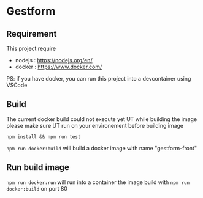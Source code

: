 # Gestform

## Requirement

This project require

- nodejs : https://nodejs.org/en/
- docker : https://www.docker.com/

PS: if you have docker, you can run this project into a devcontainer using VSCode

## Build

The current docker build could not execute yet UT while building the image please make sure UT run on your environement before building image

`npm install && npm run test`

`npm run docker:build` will build a docker image with name "gestform-front"

## Run build image

`npm run docker:run` will run into a container the image build with `npm run docker:build` on port 80
